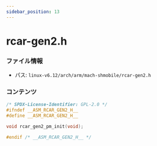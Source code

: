 ```yaml
---
sidebar_position: 13
---
```

# rcar-gen2.h

### ファイル情報

- パス: `linux-v6.12/arch/arm/mach-shmobile/rcar-gen2.h`

### コンテンツ

```h
/* SPDX-License-Identifier: GPL-2.0 */
#ifndef __ASM_RCAR_GEN2_H__
#define __ASM_RCAR_GEN2_H__

void rcar_gen2_pm_init(void);

#endif /* __ASM_RCAR_GEN2_H__ */

```

